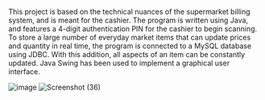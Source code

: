 This project is based on the technical nuances of the supermarket billing system, and is meant for the cashier. The program is written using Java, and features a 4-digit authentication PIN for the cashier to begin scanning. To store a large number of everyday market items that can update prices and quantity in real time, the program is connected to a MySQL database using JDBC. With this addition, all aspects of an item can be constantly updated. Java Swing has been used to implement a graphical user interface.

![image](https://github.com/user-attachments/assets/433ad0a4-56a8-45e3-b99e-00f579ea92b8)
![Screenshot (36)](https://github.com/26pratyush/Billing-System/assets/66518297/19341df5-2577-4bf3-91e9-041bd4622746)
